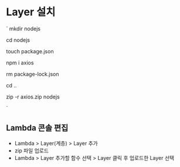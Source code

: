 # Layer 설치

`
mkdir nodejs

cd nodejs

touch package.json

npm i axios 

rm package-lock.json

cd ..

zip -r axios.zip nodejs

`

## Lambda 콘솔 편집

- Lambda > Layer(계층) > Layer 추가
- zip 파일 업로드
- Lambda > Layer 추가할 함수 선택 > Layer 클릭 후 업로드한 Layer 선택
